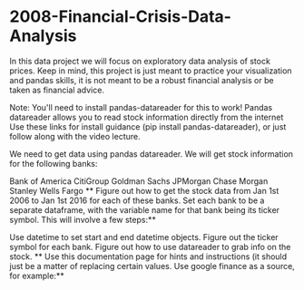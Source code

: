 # 2008-Financial-Crisis-Data-Analysis
In this data project we will focus on exploratory data analysis of stock prices. Keep in mind, this project is just meant to practice your visualization and pandas skills, it is not meant to be a robust financial analysis or be taken as financial advice.

Note: You'll need to install pandas-datareader for this to work! Pandas datareader allows you to read stock information directly from the internet Use these links for install guidance (pip install pandas-datareader), or just follow along with the video lecture.


We need to get data using pandas datareader. We will get stock information for the following banks:

Bank of America
CitiGroup
Goldman Sachs
JPMorgan Chase
Morgan Stanley
Wells Fargo
** Figure out how to get the stock data from Jan 1st 2006 to Jan 1st 2016 for each of these banks. Set each bank to be a separate dataframe, with the variable name for that bank being its ticker symbol. This will involve a few steps:**

Use datetime to set start and end datetime objects.
Figure out the ticker symbol for each bank.
Figure out how to use datareader to grab info on the stock.
** Use this documentation page for hints and instructions (it should just be a matter of replacing certain values. Use google finance as a source, for example:**
